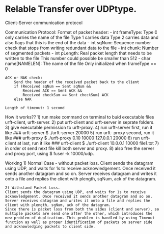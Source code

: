 # Relable Transfer over UDPtype.

Client-Server communication protocol

Communication Protocol:
	Format of packet header:
		- int frameType: 
			Type 0 only carries the name of the file
			Type 1 carries data
			Type 2 carries data and also flags that this is the end of the data
		- int sqNum:
			Sequence number check that stops from writing redundant data to the file
		- int chunk:
			Number of segmented packets
		- int pLength:
			Real packet length that needs to be written to the file
			This number could possible be smaller than 512
		- char name[NAMELEN]:
			The name of the file
			Only initialized when frameType == 0

	ACK or NAK check:
		Send the header of the received packet back to the client
		if (Received sqNum == Sent sqNum && 
			Received ACK == Sent ACK &&
			Received checkSum == Sent checkSum) ACK
		else NAK

	Length of timeout: 1 second


How it works??
	1) run make command on terminal to buid executable files urft-client, urft-server.
	2) put urft-client and urft-server in seprate folders.
	3) give executable permission to urft-proxy.
	4) run urft-server first, run it like 
		### urft-server <server port>
		$ ./urft-server 20000
	5) run urft- proxy second, run it like 
		### urft-proxy <loss probability> <proxy port> <server ip> <server port>
		$ ./urft-proxy 0.10 10000 127.0.0.1 20000
	6) run urft-client at last, run it like
		### urft-client <proxy ip> <proxy port> <file name>
		$ ./urft-client 10.0.0.1 10000 file1.txt
	7) in order ot send next file kill both server and proxy.
	8) also free the server and proxy port, using $ fuser -k 10000/udp.

Working
	1) Normal Case - without packet loss.
	Client sends the datagram using UDP, and waits for 1s to receive acknowledgement. Once received it sends another datagram and so on.
	Server receives datagram and writes it onto a file and replies the client with plength, sqNum, ack of the datagram.

	2) Withstand Packet Loss.
	Client sends the datagram using UDP, and waits for 1s to receive acknowledgement. Once received it sends another datagram and so on.
	Server receives datagram and writes it onto a file and replies the client with plength, sqNum, ack of the datagram.
	Since there is packet loss from both the sides (client and server), so multiple packets are send one after the other, which introduces the new problem of duplication. This problem is handled by using Timeout function as well as proper identification of packets on server side and acknowledging packets to client side.
